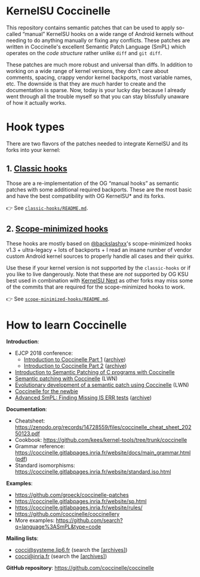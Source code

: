 # KernelSU Coccinelle

This repository contains semantic patches that can be used to apply so-called “manual” KernelSU hooks on a wide range of Android kernels without needing to do anything manually or fixing any conflicts. These patches are written in Coccinelle's excellent Semantic Patch Language (SmPL) which operates on the *code structure* rather unlike `diff` and `git diff`.

These patches are much more robust and universal than diffs. In addition to working on a wide range of kernel versions, they don't care about comments, spacing, crappy vendor kernel backports, most variable names, etc. The downside is that they are *much* harder to create and the documentation is sparse. Now, today is your lucky day because I already went through all the trouble myself so that you can stay blissfully unaware of how it actually works.

# Hook types

There are two flavors of the patches needed to integrate KernelSU and its forks into your kernel:

## 1. [Classic hooks](https://github.com/devnoname120/kernelsu-coccinelle/tree/main/classic-hooks)

Those are a re-implementation of the OG “manual hooks” as semantic patches with some additional required backports. These are the most basic and have the best compatibility with OG KernelSU* and its forks.

 👉 See [`classic-hooks/README.md`](classic-hooks/README.md).

## 2. [Scope-minimized hooks](https://github.com/devnoname120/kernelsu-coccinelle/tree/main/scope-minimized-hooks)

These hooks are mostly based on [@backslashxx](https://github.com/backslashxx)'s scope-minimized hooks v1.3 + ultra-legacy + lots of backports + I read an insane number of vendor custom Android kernel sources to properly handle all cases and their quirks.

Use these if your kernel version is not supported by the `classic-hooks` or if you like to live dangerously. Note that these are *not* supported by OG KSU best used in combination with [KernelSU Next](https://github.com/KernelSU-Next/KernelSU-Next) as other forks may miss some of the commits that are required for the scope-minimized hooks to work.

👉 See [`scope-minimized-hooks/README.md`](scope-minimized-hooks/README.md).


# How to learn Coccinelle

**Introduction**:
- EJCP 2018 conference:
  - [Introduction to Coccinelle Part 1](https://ejcp2018.sciencesconf.org/file/part1_lawall.pdf) ([archive](https://web.archive.org/web/20250518120845/https://ejcp2018.sciencesconf.org/file/part1_lawall.pdf))
  - [Introduction to Coccinelle Part 2](https://ejcp2018.sciencesconf.org/file/part2_lawall.pdf) ([archive](https://web.archive.org/web/20250518120846/https://ejcp2018.sciencesconf.org/file/part2_lawall.pdf))
- [Introduction to Semantic Patching of C programs with Coccinelle](https://web.archive.org/web/20250207160114if_/https://www.lrz.de/services/compute/courses/x_lecturenotes/hspc1w19.pdf#page=21)
- [Semantic patching with Coccinelle](https://lwn.net/Articles/315686/) (LWN)
- [Evolutionary development of a semantic patch using Coccinelle](https://lwn.net/Articles/380835/) (LWN)
- [Coccinelle for the newbie](https://home.regit.org/technical-articles/coccinelle-for-the-newbie/)
- [Advanced SmPL: Finding Missing IS ERR tests](https://coccinelle.gitlabpages.inria.fr/website/papers/cocciwk4_talk2.pdf) ([archive](https://web.archive.org/web/20250518130934/https://coccinelle.gitlabpages.inria.fr/website/papers/cocciwk4_talk2.pdf))


**Documentation**:
- Cheatsheet: https://zenodo.org/records/14728559/files/coccinelle_cheat_sheet_20250123.pdf
- Cookbook: https://github.com/kees/kernel-tools/tree/trunk/coccinelle
- Grammar reference: https://coccinelle.gitlabpages.inria.fr/website/docs/main_grammar.html ([pdf](https://coccinelle.gitlabpages.inria.fr/website/docs/main_grammar.pdf))
- Standard isomorphisms: https://coccinelle.gitlabpages.inria.fr/website/standard.iso.html

**Examples**:
- https://github.com/groeck/coccinelle-patches
- https://coccinelle.gitlabpages.inria.fr/website/sp.html
- https://coccinelle.gitlabpages.inria.fr/website/rules/
- https://github.com/coccinelle/coccinellery
- More examples: https://github.com/search?q=language%3ASmPL&type=code

**Mailing lists**:
- cocci@systeme.lip6.fr (search the [[archives]](https://lore.kernel.org/cocci/))
- cocci@inria.fr (search the [[archives]](https://lore.kernel.org/cocci/))

**GitHub repository**: https://github.com/coccinelle/coccinelle
